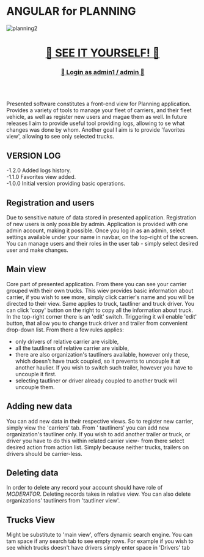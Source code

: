 # ANGULAR for PLANNING


![planning2](https://user-images.githubusercontent.com/106580620/203251299-fd6ba87c-7171-4b8d-b51b-c7d9ba135a46.gif)

<h1 align="center"><a target="_blank" href="https://planning-piodo.web.app/main">🚚 SEE IT YOURSELF! 🚚</a></h1>
<h3 align="center"><a target="_blank" href="https://planning-piodo.web.app/main">🚚 Login as admin1 / admin 🚚</a></h3>

<br/>
<br/>

Presented software constitutes a front-end view for Planning application. Provides a variety of tools to manage your
fleet of carriers,
and their fleet vehicle, as well as register new users and magae them as well. In future releases I aim to provide
useful tool providing
logs, allowing to se what changes was done by whom. Another goal I aim is to provide 'favorites view', allowing to see
only selected trucks.

## VERSION LOG

-1.2.0 Added logs history.  
-1.1.0 Favorites view added.  
-1.0.0 Initial version providing basic operations.

## Registration and users

Due to sensitive nature of data stored in presented application. Registration of new users is only possible by admin.
Application is provided with one admin account, making it possible. Once you log in as an admin, select settings
available
under your name in navbar, on the top-right of the screen. You can manage users and their roles in the user tab - simply
select desired user and make changes.

## Main view

Core part of presented application. From there you can see your carrier grouped with their own trucks. This wiev
provides basic information about carrier, if you wish to see more, simply click carrier's name and you will be directed
to their view.
Same applies to truck, tautliner and truck driver. You can click 'copy' button on the right to copy all the information
about truck.
In the top-right corner there is an 'edit' switch. Triggering it wil enable 'edit' button, that allow you to change
truck driver and trailer from convenient drop-down list. From there a few rules applies:

- only drivers of relative carrier are visible,
- all the tautliners of relative carrier are visible,
- there are also organization's tautliners available, however only these, which doesn't have truck coupled, so it
  prevents
  to uncouple it at another haulier. If you wish to switch such trailer, however you have to uncouple it first.
- selecting tautliner or driver already coupled to another truck will uncouple them.

## Adding new data

You can add new data in their respective views. So to register new carrier, simply view the 'carriers' tab. From '
tautliners' you can add new organization's tautliner only. If you wish to add another trailer or truck, or driver you
have to do this within
related carrier view- from there select desired action from action list. Simply because neither trucks, trailers on
drivers should be carrier-less.

## Deleting data

In order to delete any record your account should have role of *MODERATOR*. Deleting records takes in relative view. You
can also delete organizations' tautliners from 'tautliner view'.

## Trucks View

Might be substitute to 'main view', offers dynamic search engine. You can tam space if any search tab to see empty rows.
For example if you wish to see which trucks doesn't have drivers simply enter space in 'Drivers' tab   
